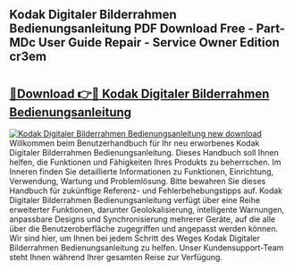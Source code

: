 ## Kodak Digitaler Bilderrahmen Bedienungsanleitung PDF Download Free - Part-MDc User Guide Repair - Service Owner Edition cr3em

# <h2><a href="http://df4xy31.blite.top/?on=Kodak+Digitaler+Bilderrahmen+Bedienungsanleitung">🔗Download 👉🔴 Kodak Digitaler Bilderrahmen Bedienungsanleitung</a></h2>

[![Kodak Digitaler Bilderrahmen Bedienungsanleitung new download](https://i.imgur.com/lujVjoI.png)](http://df4xy31.blite.top/?on=Kodak+Digitaler+Bilderrahmen+Bedienungsanleitung)
Willkommen beim Benutzerhandbuch für Ihr neu erworbenes Kodak Digitaler Bilderrahmen Bedienungsanleitung. Dieses Handbuch soll Ihnen helfen, die Funktionen und Fähigkeiten Ihres Produkts zu beherrschen. Im Inneren finden Sie detaillierte Informationen zu Funktionen, Einrichtung, Verwendung, Wartung und Problemlösung. Bitte bewahren Sie dieses Handbuch für zukünftige Referenz- und Fehlerbehebungstipps auf. Kodak Digitaler Bilderrahmen Bedienungsanleitung verfügt über eine Reihe erweiterter Funktionen, darunter Geolokalisierung, intelligente Warnungen, anpassbare Designs und Synchronisierung mehrerer Geräte, auf die alle über die Benutzeroberfläche zugegriffen und angepasst werden können. Wir sind hier, um Ihnen bei jedem Schritt des Weges Kodak Digitaler Bilderrahmen Bedienungsanleitung zu helfen. Unser Kundensupport-Team steht Ihnen während Ihrer gesamten Reise zur Verfügung.

